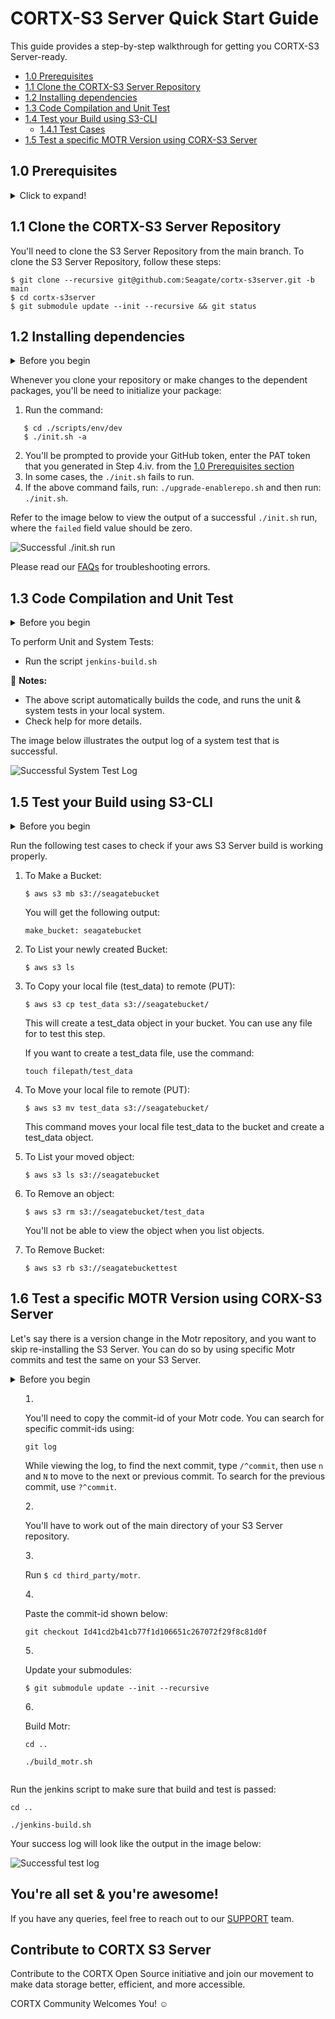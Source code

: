 # CORTX-S3 Server Quick Start Guide
This guide provides a step-by-step walkthrough for getting you CORTX-S3 Server-ready.

- [1.0 Prerequisites](#11-prerequisites)
- [1.1 Clone the CORTX-S3 Server Repository](#12-clone-the-cortx-s3-server-repository)
- [1.2 Installing dependencies](#13-installing-dependencies)
- [1.3 Code Compilation and Unit Test](#14-code-compilation-and-unit-test)
- [1.4 Test your Build using S3-CLI](#15-test-your-build-using-s3-cli)
    + [1.4.1 Test Cases](#151-test-cases)
- [1.5 Test a specific MOTR Version using CORX-S3 Server](#16-test-a-specific-motr-version-using-corx-s3-server)

## 1.0 Prerequisites

<details>
<summary>Click to expand!</summary>
<p>

1. You'll need to set up SSC, Cloud VM, or a local VM on VMWare Fusion or Oracle VirtualBox. To know more, refer to the [LocalVMSetup](https://github.com/Seagate/cortx/blob/main/doc/LocalVMSetup.md) section.
2. Our CORTX Contributors will refer, clone, contribute, and commit changes via the GitHub server. You can access the latest code via [Github](https://github.com/Seagate/cortx). 
3. You'll need a valid GitHub Account. 
4. Before you clone your Git repository, you'll need to create the following:
    1. Follow the link to generate the [SSH Public Key](https://git-scm.com/book/en/v2/Git-on-the-Server-Generating-Your-SSH-Public-Key).
    2. Add the newly created SSH Public Key to [Github](https://github.com/settings/keys) and [Enable SSO](https://docs.github.com/en/github/authenticating-to-github/authorizing-an-ssh-key-for-use-with-saml-single-sign-on).
    3. When you clone your Github repository, you'll be prompted to enter your GitHub Username and Password. Refer to the article to [Generate Personal Access Token or PAT](https://docs.github.com/en/github/authenticating-to-github/creating-a-personal-access-token). Once you generate your Personal Access Token, enable SSO. 
    4. Copy your newly generated [PAT](https://github.com/settings/tokens) and enter it when prompted.   

    :page_with_curl: **Note:** From this point onwards, you'll need to execute all steps logged in as a **Root User**.

5. We've assumed that `git` is preinstalled. If not then follow these steps to install [Git](https://git-scm.com/book/en/v2/Getting-Started-Installing-Git).
   * To check your Git Version, use the command: `$ git --version`.
   
    :page_with_curl:**Note: We recommended that you install Git Version 2.x.x.**
   
6. Ensure that you've installed the following packages on your VM instance: 
    * Python Version 3.0
      * To check whether Python is installed on your VM, use one of the following commands: `--version`  , `-V` , or `-VV`
      * To install Python version 3.0, use: `$ yum install -y python3`
    * pip version 3.0: 
      * To verify your pip version use: `pip --version` 
      * To install pip3 use: `yum install python-pip3`  
    * Ansible: `$ yum install -y ansible` 
    * Extra Packages for Enterprise Linux: `$ yum install -y epel-release`
    * Verify if kernel-devel-3.10.0-1062 version package is installed, use: `uname -r`
7. You'll need to disable selinux and firewall. Run the following commands:

     `$ systemctl stop firewalld` no output
    
     `$ systemctl disable firewalld` no output
    
     `$ sestatus` should see `SELinux status: disabled'
    
     `$ setenforce 0` should see `setenforce: SELinux is disabled'
    
     `$ sed 's/SELINUX=enforcing/SELINUX=disabled/' /etc/sysconfig/selinux` should see `SELINUX=disabled'
    
     `$ shutdown -r now` should reboot your system. 
    
    :page_with_curl: **Notes:**
    
    1. If you're using cloud VM, go to your cloud VM website and select the VM. 
    2. First stop the VM and then start it again to complete the reboot process
    3. To use command line to shutdown your VM, use: `$ shutdown -r now` 
    4. Restart your VM.
                           
   Once you power on your VM, you can verify if selinux and firewall are disabled by using: `$ getenforce` you'll get a 'disabled' status.

All done! You are now ready for fetching CORTX-S3 Server repository!  

</p>
</details>  

## 1.1 Clone the CORTX-S3 Server Repository

You'll need to clone the S3 Server Repository from the main branch. To clone the S3 Server Repository, follow these steps:

```shell
$ git clone --recursive git@github.com:Seagate/cortx-s3server.git -b main   
$ cd cortx-s3server
$ git submodule update --init --recursive && git status
``` 
    
## 1.2 Installing dependencies

<details>
<summary>Before you begin</summary>
<p>
 
At some point during the execution of the `init.sh` script, it will prompt for the following passwords. Enter them as mentioned below:
   * SSH password: `<Enter root password of VM>`
   * Enter new password for openldap rootDN:: `seagate`
   * Enter new password for openldap IAM admin:: `ldapadmin`

</p>
</details> 

Whenever you clone your repository or make changes to the dependent packages, you'll be need to initialize your package:

1. Run the command:

```shell
   $ cd ./scripts/env/dev
   $ ./init.sh -a
```

2. You'll be prompted to provide your GitHub token, enter the PAT token that you generated in Step 4.iv. from the [1.0 Prerequisites section](https://github.com/cortx-s3server/blob/dev/docs/CORTX-S3%20Server%20Quick%20Start%20Guide.md#11-prerequisites)
3. In some cases, the `./init.sh` fails to run. 
4. If the above command fails, run: `./upgrade-enablerepo.sh` and then run: `./init.sh`.

Refer to the image below to view the output of a successful `./init.sh` run, where the `failed` field value should be zero.

![Successful ./init.sh run](https://github.com/Seagate/cortx/blob/assets/images/init_script_output.PNG?raw=true)

Please read our [FAQs](https://github.com/Seagate/cortx/blob/master/doc/Build-Installation-FAQ.md) for troubleshooting errors.

## 1.3 Code Compilation and Unit Test

<details>
<summary>Before you begin</summary>
<p>

- Run the following commands from the main source directory.
- Set up the host system before you test your build, using the command: `$ ./update-hosts.sh`

</p>
</details>

To perform Unit and System Tests:

* Run the script `jenkins-build.sh`
  
:page_with_curl: **Notes:** 

* The above script automatically builds the code, and runs the unit & system tests in your local system. 
* Check help for more details.  
    
The image below illustrates the output log of a system test that is successful.
  
![Successful System Test Log](https://raw.githubusercontent.com/Seagate/cortx/assets/images/jenkins_script_output.PNG?token=AQJGZB6SHID2AXELMYSDZMK7KDYLU)


## 1.5 Test your Build using S3-CLI

<details>
<summary>Before you begin</summary>
<p>
    
Before your test your build, ensure that you have installed and configured the following:

1. Make sure you have installed `easy_install`.
    * To check if you have `easy_install`, run the command: `$ easy_install --version`
    * To install `easy_install`, run the command: `$ yum install python-setuptools python-setuptools-devel`
2. Ensure you've installed `pip`.
    * To check if you have pip installed, run the command: `$ pip --version`
    * To install pip, run the command: `$ python --version`
3. If you don't have Python Version 2.6.5+, then install python using: `$ python3 --version`.    
    *  If you don't have Python Version 3.3, then install python3 using: `$ easy_install pip`
4. Ensure that CORTX-S3 Server and its dependent services are running.
    1. To start CORTX-S3 Server and its dependent services, run the command: `$ ./jenkins-build.sh --skip_build --skip_tests` 
    2. To view the `PID` of the active S3 service, run the command: `$ pgrep s3` 
    3. To view the `PID` of the active Motr service, run the command: `$ pgrep m0`
5. Install the aws client and plugin
    1. To install aws client, use: `$ pip install awscli`
    2. To install the aws plugin, use: `$ pip install awscli-plugin-endpoint`
    3. To generate the aws Access Key ID and aws Secret Key, run commands:
         1. To check for help messages, run the command: `$ s3iamcli -h`
         2. Run the following command to create a new User: `$ s3iamcli CreateAccount -n < Account Name > -e < Email Id >` 
               * Enter the following ldap credentials:
                  User Id : `sgiamadmin`
                  Password : `ldapadmin`
              > * Running the above command lists details of the newly created user including the `aws Access Key ID` and the `aws Secret Key`. 
              > * Copy and save the Access and Secret Keys for the new user. 

6. To Configure AWS run the following commands:
   Keep the Access and Secret Keys generated in Step - 3.2 handy. 
   1.  Run `$ aws configure` and enter the following details:
        * `AWS Access Key ID [None]: < ACCESS KEY >`
        * `AWS Secret Access Key [None]: < SECRET KEY >`
        * `Default region name [None]: US`
        * `Default output format [None]: text`
   2. Configure the aws plugin Endpoint using:
    
        ```shell
        $ aws configure set plugins.endpoint awscli_plugin_endpoint
        $ aws configure set s3.endpoint_url https://s3.seagate.com
        $ aws configure set s3api.endpoint_url https://s3.seagate.com
        ```
        * Run the following command to view the contents of your aws config file: `$ cat ~/.aws/config`
        The output is as shown below:

          ```shell
          [default]
          output = text
          region = US
          s3 = 
          endpoint_url = http://s3.seagate.com
          s3api =
          endpoint_url = http://s3.seagate.com
          [plugins]
          endpoint = awscli_plugin_endpoint
          ```
          
    3. Ensure that your aws credential file contains your Access Key Id and Secret Key by using: `$ cat ~/.aws/credentials`

        </p>
        </details>

Run the following test cases to check if your aws S3 Server build is working properly.

1. To Make a Bucket:

    `$ aws s3 mb s3://seagatebucket` 
    
    You will get the following output: 
  
    `make_bucket: seagatebucket`

2. To List your newly created Bucket:

    `$ aws s3 ls`

3. To Copy your local file (test_data) to remote (PUT):
  
    `$ aws s3 cp test_data s3://seagatebucket/`

   This will create a test_data object in your bucket. You can use any file for to test this step. 
   
   If you want to create a test_data file, use the command:

    `touch filepath/test_data`

4. To Move your local file to remote (PUT):

    `$ aws s3 mv test_data s3://seagatebucket/` 
    
    This command moves your local file test_data to the bucket and create a test_data object. 

5. To List your moved object:

    `$ aws s3 ls s3://seagatebucket`
    
6. To Remove an object:

    `$ aws s3 rm s3://seagatebucket/test_data` 
    
    You'll not be able to view the object when you list objects.

7. To Remove Bucket:
    
    `$ aws s3 rb s3://seagatebuckettest`

## 1.6 Test a specific MOTR Version using CORX-S3 Server

Let's say there is a version change in the Motr repository, and you want to skip re-installing the S3 Server. You can do so by using specific Motr commits and test the same on your S3 Server.

<details>
<summary>Before you begin<summary>
<p>

1. You'll need to copy the commit-id of your Motr code. You can search for specific commit-ids using:

    `git log`

    While viewing the log, to find the next commit, type `/^commit`, then use `n` and `N` to move to the next or previous commit. To search for the previous commit, use `?^commit`.
2. You'll have to work out of the main directory of your S3 Server repository.
3. Run `$ cd third_party/motr`. 
4. Paste the commit-id shown below:
   
   `git checkout Id41cd2b41cb77f1d106651c267072f29f8c81d0f`
   
5. Update your submodules:

    `$ git submodule update --init --recursive`

6. Build Motr:

    `cd ..`
    
    `./build_motr.sh` 

    </p>
    </details>

Run the jenkins script to make sure that build and test is passed:

`cd ..`

`./jenkins-build.sh`

Your success log will look like the output in the image below:

![Successful test log](https://raw.githubusercontent.com/Seagate/cortx/assets/images/jenkins_script_output.PNG?token=AQJGZB62MLLTZRMAGHPYPPK7KDYA6)


## You're all set & you're awesome!

If you have any queries, feel free to reach out to our [SUPPORT](SUPPORT.md) team.

## Contribute to CORTX S3 Server

Contribute to the CORTX Open Source initiative and join our movement to make data storage better, efficient, and more accessible.

CORTX Community Welcomes You! :relaxed:
